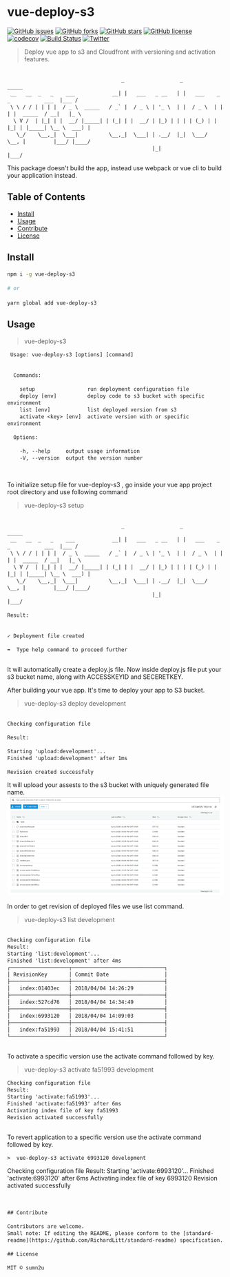 # vue-deploy-s3

[![GitHub issues](https://img.shields.io/github/issues/sumn2u/vue-deploy-s3.svg)](https://github.com/sumn2u/vue-deploy-s3/issues) [![GitHub forks](https://img.shields.io/github/forks/sumn2u/vue-deploy-s3.svg)](https://github.com/sumn2u/vue-deploy-s3/network) [![GitHub stars](https://img.shields.io/github/stars/sumn2u/vue-deploy-s3.svg)](https://github.com/sumn2u/vue-deploy-s3/stargazers) [![GitHub license](https://img.shields.io/github/license/sumn2u/vue-deploy-s3.svg)](https://github.com/sumn2u/vue-deploy-s3/blob/master/LICENSE)
[![codecov](https://codecov.io/gh/sumn2u/vue-deploy-s3/branch/master/graph/badge.svg)](https://codecov.io/gh/sumn2u/vue-deploy-s3) [![Build Status](https://travis-ci.org/sumn2u/vue-deploy-s3.svg?branch=master)](https://travis-ci.org/sumn2u/vue-deploy-s3) [![Twitter](https://img.shields.io/twitter/url/https/github.com/sumn2u/vue-deploy-s3.svg?style=social)](https://twitter.com/intent/tweet?text=Wow:&url=https%3A%2F%2Fgithub.com%2Fsumn2u%2Fvue-deploy-s3)

>  Deploy vue app to s3 and Cloudfront with versioning and activation features.

```

                                     _                  _                                 _____ 
 __   __  _   _    ___            __| |   ___   _ __   | |   ___    _   _           ___  |___ / 
 \ \ / / | | | |  / _ \  _____   / _` |  / _ \ | '_ \  | |  / _ \  | | | |  _____  / __|   |_ \ 
  \ V /  | |_| | |  __/ |_____| | (_| | |  __/ | |_) | | | | (_) | | |_| | |_____| \__ \  ___) |
   \_/    \__,_|  \___|          \__,_|  \___| | .__/  |_|  \___/   \__, |         |___/ |____/ 
                                               |_|                  |___/                       

```

This package doesn't build the app, instead use webpack or vue cli to build your application instead.

## Table of Contents

- [Install](#install)
- [Usage](#usage)
- [Contribute](#contribute)
- [License](#license)

## Install

```sh
npm i -g vue-deploy-s3

# or

yarn global add vue-deploy-s3

```

## Usage
> vue-deploy-s3
```
 Usage: vue-deploy-s3 [options] [command]


  Commands:

    setup                 run deployment configuration file
    deploy [env]          deploy code to s3 bucket with specific environment
    list [env]            list deployed version from s3
    activate <key> [env]  activate version with or specific environment

  Options:

    -h, --help     output usage information
    -V, --version  output the version number



```
 To initialize setup file for vue-deploy-s3 , go inside your vue app project root directory and  use following command 

> vue-deploy-s3 setup
```

                                     _                  _                                 _____ 
 __   __  _   _    ___            __| |   ___   _ __   | |   ___    _   _           ___  |___ / 
 \ \ / / | | | |  / _ \  _____   / _` |  / _ \ | '_ \  | |  / _ \  | | | |  _____  / __|   |_ \ 
  \ V /  | |_| | |  __/ |_____| | (_| | |  __/ | |_) | | | | (_) | | |_| | |_____| \__ \  ___) |
   \_/    \__,_|  \___|          \__,_|  \___| | .__/  |_|  \___/   \__, |         |___/ |____/ 
                                               |_|                  |___/                       

Result:


✓ Deployment file created

➡  Type help command to proceed further


```
It will automatically create a deploy.js file. Now inside deploy.js file put your s3 bucket name, along with ACCESSKEYID and SECERETKEY.

After building your vue app. It's time to deploy your app to S3 bucket.

> vue-deploy-s3 deploy development

```

Checking configuration file

Result:

Starting 'upload:development'...
Finished 'upload:development' after 1ms

Revision created successfuly

```
It will upload your assests to the s3 bucket with uniquely generated file name. 
![upload revisions](img/deploy.png)

In order to get revision of deployed files we use list command.

>  vue-deploy-s3 list development

```

Checking configuration file
Result:
Starting 'list:development'...
Finished 'list:development' after 4ms
┌───────────────────┬──────────────────────────────┐
│ RevisionKey       │ Commit Date                  │
├───────────────────┼──────────────────────────────┤
│   index:01403ec   │ 2018/04/04 14:26:29          │
├───────────────────┼──────────────────────────────┤
│   index:527cd76   │ 2018/04/04 14:34:49          │
├───────────────────┼──────────────────────────────┤
│   index:6993120   │ 2018/04/04 14:09:03          │
├───────────────────┼──────────────────────────────┤
│   index:fa51993   │ 2018/04/04 15:41:51          │
└───────────────────┴──────────────────────────────┘
 
```
To activate a specific version use the activate command followed by key.

>  vue-deploy-s3 activate fa51993 development

```
Checking configuration file
Result:
Starting 'activate:fa51993'...
Finished 'activate:fa51993' after 6ms
Activating index file of key fa51993
Revision activated successfully


```

To revert application to a specific version use the activate command followed by key.

```
>  vue-deploy-s3 activate 6993120 development

```
Checking configuration file
Result:
Starting 'activate:6993120'...
Finished 'activate:6993120' after 6ms
Activating index file of key 6993120
Revision activated successfully


```


## Contribute

Contributors are welcome.
Small note: If editing the README, please conform to the [standard-readme](https://github.com/RichardLitt/standard-readme) specification. 

## License

MIT © sumn2u